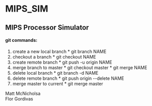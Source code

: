 # MIPS_SIM
## MIPS Processor Simulator


#### git commands:
  1. create a new local branch
    * git branch NAME
  2. checkout a branch
    * git checkout NAME
  3. create remote branch
    * git push -u origin NAME
  4. merge branch to master
    * git checkout master
    * git merge NAME
  5. delete local branch
    * git branch -d NAME
  6. delete remote branch
    * git push origin --delete NAME 
  7. merge master to current
    * git merge master

Matt McNicholsa </br>
Flor Gordivas
